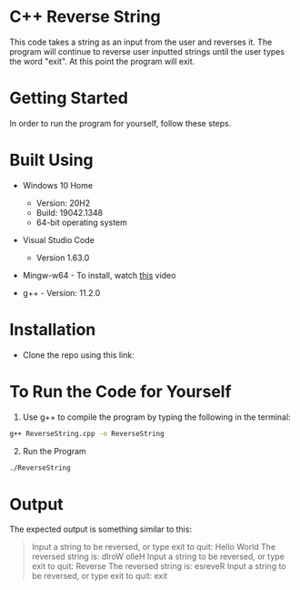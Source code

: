 # C++ Reverse String
This code takes a string as an input from the user and reverses it. The program will continue to reverse user inputted strings until the user types the word "exit". At this point 
the program will exit. 

# Getting Started
In order to run the program for yourself, follow these steps.

# Built Using
  - Windows 10 Home 
    - Version: 20H2
    - Build: 19042.1348
    - 64-bit operating system
  
  - Visual Studio Code
    - Version 1.63.0   
   
   - Mingw-w64
    - To install, watch [this](https://www.youtube.com/watch?v=0HD0pqVtsmw) video 
   
   - g++
    - Version: 11.2.0

# Installation
 -  Clone the repo using this link: 
 
# To Run the Code for Yourself
1. Use g++ to compile the program by typing the following in the terminal:
```bash
g++ ReverseString.cpp -o ReverseString
```
2. Run the Program
```bash
./ReverseString
```

# Output
The expected output is something similar to this:

> Input a string to be reversed, or type exit to quit:
> Hello World
> The reversed string is: dlroW olleH
> Input a string to be reversed, or type exit to quit:
> Reverse
> The reversed string is: esreveR
> Input a string to be reversed, or type exit to quit:
> exit
